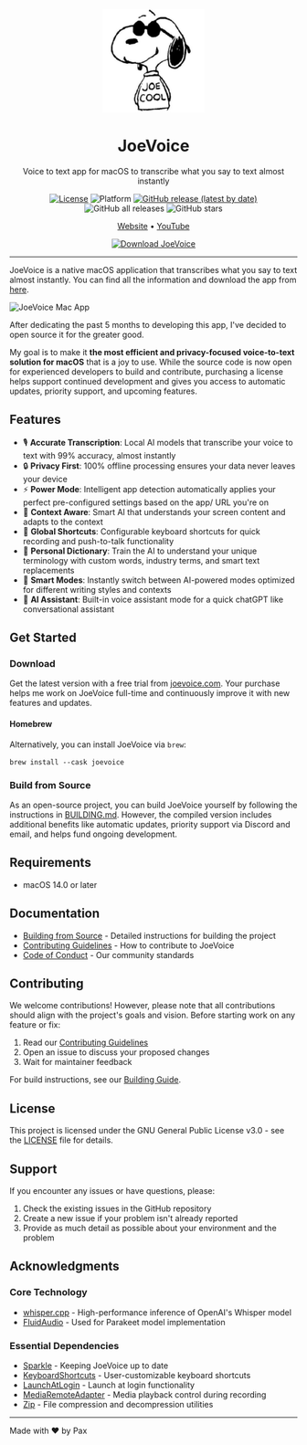 <div align="center">
  <img src="JoeVoice/Assets.xcassets/AppIcon.appiconset/256-mac.png" width="180" height="180" />
  <h1>JoeVoice</h1>
  <p>Voice to text app for macOS to transcribe what you say to text almost instantly</p>

  [![License](https://img.shields.io/badge/License-GPL%20v3-blue.svg)](https://www.gnu.org/licenses/gpl-3.0)
  ![Platform](https://img.shields.io/badge/platform-macOS%2014.0%2B-brightgreen)
  [![GitHub release (latest by date)](https://img.shields.io/github/v/release/ZhenchongLi/JoeVoice)](https://github.com/ZhenchongLi/JoeVoice/releases)
  ![GitHub all releases](https://img.shields.io/github/downloads/ZhenchongLi/JoeVoice/total)
  ![GitHub stars](https://img.shields.io/github/stars/ZhenchongLi/JoeVoice?style=social)
  <p>
    <a href="https://joevoice.com">Website</a> •
    <a href="https://www.youtube.com/@tryvoiceink">YouTube</a>
  </p>

  <a href="https://joevoice.com">
    <img src="https://img.shields.io/badge/Download%20Now-Latest%20Version-blue?style=for-the-badge&logo=apple" alt="Download JoeVoice" width="250"/>
  </a>
</div>

---

JoeVoice is a native macOS application that transcribes what you say to text almost instantly. You can find all the information and download the app from [here](https://joevoice.com).

![JoeVoice Mac App](https://github.com/user-attachments/assets/12367379-83e7-48a6-b52c-4488a6a04bba)

After dedicating the past 5 months to developing this app, I've decided to open source it for the greater good.

My goal is to make it **the most efficient and privacy-focused voice-to-text solution for macOS** that is a joy to use. While the source code is now open for experienced developers to build and contribute, purchasing a license helps support continued development and gives you access to automatic updates, priority support, and upcoming features.

## Features

- 🎙️ **Accurate Transcription**: Local AI models that transcribe your voice to text with 99% accuracy, almost instantly
- 🔒 **Privacy First**: 100% offline processing ensures your data never leaves your device
- ⚡ **Power Mode**: Intelligent app detection automatically applies your perfect pre-configured settings based on the app/ URL you're on
- 🧠 **Context Aware**: Smart AI that understands your screen content and adapts to the context
- 🎯 **Global Shortcuts**: Configurable keyboard shortcuts for quick recording and push-to-talk functionality
- 📝 **Personal Dictionary**: Train the AI to understand your unique terminology with custom words, industry terms, and smart text replacements
- 🔄 **Smart Modes**: Instantly switch between AI-powered modes optimized for different writing styles and contexts
- 🤖 **AI Assistant**: Built-in voice assistant mode for a quick chatGPT like conversational assistant

## Get Started

### Download
Get the latest version with a free trial from [joevoice.com](https://joevoice.com). Your purchase helps me work on JoeVoice full-time and continuously improve it with new features and updates.

#### Homebrew
Alternatively, you can install JoeVoice via `brew`:

```shell
brew install --cask joevoice
```

### Build from Source
As an open-source project, you can build JoeVoice yourself by following the instructions in [BUILDING.md](BUILDING.md). However, the compiled version includes additional benefits like automatic updates, priority support via Discord and email, and helps fund ongoing development.

## Requirements

- macOS 14.0 or later

## Documentation

- [Building from Source](BUILDING.md) - Detailed instructions for building the project
- [Contributing Guidelines](CONTRIBUTING.md) - How to contribute to JoeVoice
- [Code of Conduct](CODE_OF_CONDUCT.md) - Our community standards

## Contributing

We welcome contributions! However, please note that all contributions should align with the project's goals and vision. Before starting work on any feature or fix:

1. Read our [Contributing Guidelines](CONTRIBUTING.md)
2. Open an issue to discuss your proposed changes
3. Wait for maintainer feedback

For build instructions, see our [Building Guide](BUILDING.md).

## License

This project is licensed under the GNU General Public License v3.0 - see the [LICENSE](LICENSE) file for details.

## Support

If you encounter any issues or have questions, please:
1. Check the existing issues in the GitHub repository
2. Create a new issue if your problem isn't already reported
3. Provide as much detail as possible about your environment and the problem

## Acknowledgments

### Core Technology
- [whisper.cpp](https://github.com/ggerganov/whisper.cpp) - High-performance inference of OpenAI's Whisper model
- [FluidAudio](https://github.com/FluidInference/FluidAudio) - Used for Parakeet model implementation

### Essential Dependencies
- [Sparkle](https://github.com/sparkle-project/Sparkle) - Keeping JoeVoice up to date
- [KeyboardShortcuts](https://github.com/sindresorhus/KeyboardShortcuts) - User-customizable keyboard shortcuts
- [LaunchAtLogin](https://github.com/sindresorhus/LaunchAtLogin) - Launch at login functionality
- [MediaRemoteAdapter](https://github.com/ejbills/mediaremote-adapter) - Media playback control during recording
- [Zip](https://github.com/marmelroy/Zip) - File compression and decompression utilities


---

Made with ❤️ by Pax
